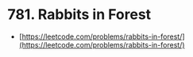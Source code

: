 # 781. Rabbits in Forest

- [https://leetcode.com/problems/rabbits-in-forest/](https://leetcode.com/problems/rabbits-in-forest/)
